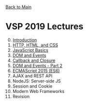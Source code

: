 [Back to Main](https://github.com/ubc-vsp19/classroom)

# VSP 2019 Lectures

0. [Introduction](https://github.com/ubc-vsp19/classroom/raw/master/lectures/lecture-0.pdf)
1. [HTTP, HTML, and CSS](https://github.com/ubc-vsp19/classroom/raw/master/lectures/lecture-1.pdf)
2. [JavaScript Basics](https://github.com/ubc-vsp19/classroom/raw/master/lectures/lecture-2.pdf)
3. [DOM and Events](https://github.com/ubc-vsp19/classroom/raw/master/lectures/lecture-3.pdf)
4. [Callback and Closure](https://github.com/ubc-vsp19/classroom/raw/master/lectures/lecture-4.pdf)
5. [DOM and Events - Part 2](https://github.com/ubc-vsp19/classroom/raw/master/lectures/lecture-5.pdf)
6. [ECMAScript 2015 (ES6)](https://github.com/ubc-vsp19/classroom/raw/master/lectures/lecture-6.pdf)
7. AJAX and REST API
8. NodeJS: Server-side JS
9. Session and Cookie
10. Modern Web Frameworks
11. Revision

